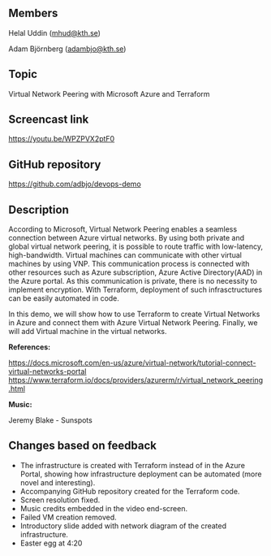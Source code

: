 ## Members
Helal Uddin (mhud@kth.se)

Adam Björnberg (adambjo@kth.se)

## Topic
Virtual Network Peering with Microsoft Azure and Terraform

## Screencast link

https://youtu.be/WPZPVX2ptF0

## GitHub repository
https://github.com/adbjo/devops-demo

## Description
According to Microsoft, Virtual Network Peering enables a seamless connection between Azure virtual networks. By using both private and global virtual network peering, it is possible to route traffic with low-latency, high-bandwidth. Virtual machines can communicate with other virtual machines by using VNP. This communication process is connected with other resources such as Azure subscription, Azure Active Directory(AAD) in the Azure portal. As this communication is private, there is no necessity to implement encryption. With Terraform, deployment of such infrasctructures can be easily automated in code.

In this demo, we will show how to use Terraform to create Virtual Networks in Azure and connect them with Azure Virtual Network Peering. Finally, we will add Virtual machine in the virtual networks.

**References:**

https://docs.microsoft.com/en-us/azure/virtual-network/tutorial-connect-virtual-networks-portal
https://www.terraform.io/docs/providers/azurerm/r/virtual_network_peering.html

**Music:**

Jeremy Blake - Sunspots

## Changes based on feedback
- The infrastructure is created with Terraform instead of in the Azure Portal, showing how infrastructure deployment can be automated (more novel and interesting).
- Accompanying GitHub repository created for the Terraform code.
- Screen resolution fixed.
- Music credits embedded in the video end-screen.
- Failed VM creation removed.
- Introductory slide added with network diagram of the created infrastructure.
- Easter egg at 4:20
